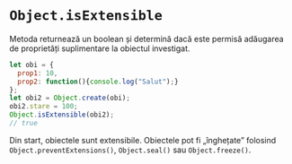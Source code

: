 # `Object.isExtensible`

Metoda returnează un boolean și determină dacă este permisă adăugarea de proprietăți suplimentare la obiectul investigat.

```javascript
let obi = {
  prop1: 10,
  prop2: function(){console.log("Salut");}
};
let obi2 = Object.create(obi);
obi2.stare = 100;
Object.isExtensible(obi2);
// true
```

Din start, obiectele sunt extensibile.
Obiectele pot fi „înghețate” folosind `Object.preventExtensions()`, `Object.seal()` sau `Object.freeze()`.
